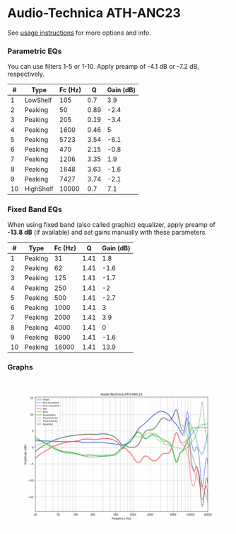 # Audio-Technica ATH-ANC23
See [usage instructions](https://github.com/jaakkopasanen/AutoEq#usage) for more options and info.

### Parametric EQs
You can use filters 1-5 or 1-10. Apply preamp of -4.1 dB or -7.2 dB, respectively.

|   # | Type      |   Fc (Hz) |    Q |   Gain (dB) |
|-----|-----------|-----------|------|-------------|
|   1 | LowShelf  |       105 | 0.7  |         3.9 |
|   2 | Peaking   |        50 | 0.89 |        -2.4 |
|   3 | Peaking   |       205 | 0.19 |        -3.4 |
|   4 | Peaking   |      1600 | 0.46 |         5   |
|   5 | Peaking   |      5723 | 3.54 |        -6.1 |
|   6 | Peaking   |       470 | 2.15 |        -0.8 |
|   7 | Peaking   |      1206 | 3.35 |         1.9 |
|   8 | Peaking   |      1648 | 3.63 |        -1.6 |
|   9 | Peaking   |      7427 | 3.74 |        -2.1 |
|  10 | HighShelf |     10000 | 0.7  |         7.1 |

### Fixed Band EQs
When using fixed band (also called graphic) equalizer, apply preamp of **-13.8 dB** (if available) and set gains manually with these parameters.

|   # | Type    |   Fc (Hz) |    Q |   Gain (dB) |
|-----|---------|-----------|------|-------------|
|   1 | Peaking |        31 | 1.41 |         1.8 |
|   2 | Peaking |        62 | 1.41 |        -1.6 |
|   3 | Peaking |       125 | 1.41 |        -1.7 |
|   4 | Peaking |       250 | 1.41 |        -2   |
|   5 | Peaking |       500 | 1.41 |        -2.7 |
|   6 | Peaking |      1000 | 1.41 |         3   |
|   7 | Peaking |      2000 | 1.41 |         3.9 |
|   8 | Peaking |      4000 | 1.41 |         0   |
|   9 | Peaking |      8000 | 1.41 |        -1.6 |
|  10 | Peaking |     16000 | 1.41 |        13.9 |

### Graphs
![](./Audio-Technica%20ATH-ANC23.png)
